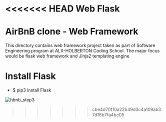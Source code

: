 <<<<<<< HEAD
Web Flask
=======
# AirBnB clone - Web Framework
This directory contains web framework project taken as part of Software Engineering program at ALX-HOLBERTON Coding School. The major focus would be flask web framework and Jinja2 templating engine

# Install Flask
* $ pip3 install Flask

![hbnb_step3](https://user-images.githubusercontent.com/85700432/195667638-361c8e48-36ca-4a9e-b90b-aa559cffb090.png)

>>>>>>> cbe4d70f10a22b49d3c4a109ab37d16b7fa4bc05

